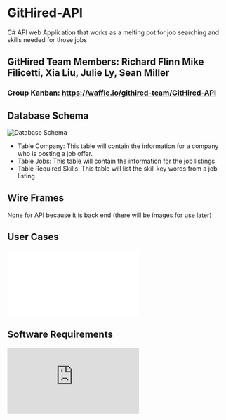 # GitHired-API
C# API web Application that works as a melting pot for job searching and skills needed for those jobs

## GitHired Team Members: Richard Flinn Mike Filicetti, Xia Liu, Julie Ly, Sean Miller

### Group Kanban: https://waffle.io/githired-team/GitHired-API

## Database Schema
![Database Schema](assets/dbSchema.jpg)
- Table Company: This table will contain the information for a company who is posting a job offer.
- Table Jobs: This table will contain the information for the job listings
- Table Required Skills: This table will list the skill key words from a job listing


## Wire Frames
None for API because it is back end (there will be images for use later)

## User Cases
![User Case](./UserStories.md)

## Software Requirements
![Software Requirements](https://github.com/githired-team/GitHired-MVC/blob/DevelopmentStaging/Requirements.md)
